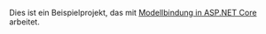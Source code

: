 Dies ist ein Beispielprojekt, das mit [Modellbindung in ASP.NET Core](https://docs.microsoft.com/aspnet/core/mvc/models/model-binding) arbeitet.
